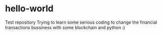 # hello-world
Test repository
Trying to learn some serious coding to change the financial transactions bussiness with some blockchain and python :)
